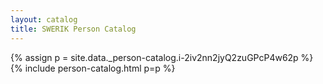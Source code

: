 ```yaml
---
layout: catalog
title: SWERIK Person Catalog
---
```

{% assign p = site.data._person-catalog.i-2iv2nn2jyQ2zuGPcP4w62p %}
{% include person-catalog.html p=p %}

